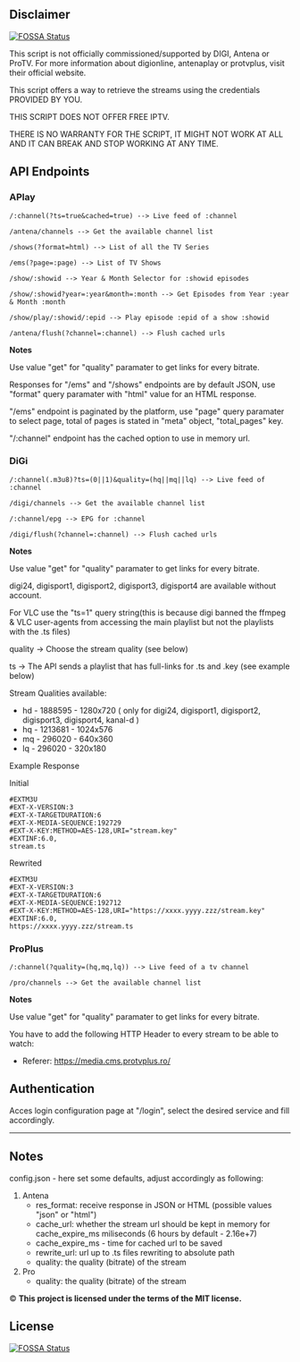 ## Disclaimer
[![FOSSA Status](https://app.fossa.com/api/projects/git%2Bgithub.com%2Fredmusicxd%2Fiptv_ro.svg?type=shield)](https://app.fossa.com/projects/git%2Bgithub.com%2Fredmusicxd%2Fiptv_ro?ref=badge_shield)

This script is not officially commissioned/supported by DIGI, Antena or ProTV. 
For more information about digionline, antenaplay or protvplus, visit their official website.

This script offers a way to retrieve the streams using the credentials PROVIDED BY YOU.

THIS SCRIPT DOES NOT OFFER FREE IPTV.

THERE IS NO WARRANTY FOR THE SCRIPT, IT MIGHT NOT WORK AT ALL AND IT CAN BREAK AND STOP WORKING AT ANY TIME.

## API Endpoints
### **APlay**

```
/:channel(?ts=true&cached=true) --> Live feed of :channel

/antena/channels --> Get the available channel list

/shows(?format=html) --> List of all the TV Series

/ems(?page=:page) --> List of TV Shows

/show/:showid --> Year & Month Selector for :showid episodes

/show/:showid?year=:year&month=:month --> Get Episodes from Year :year & Month :month

/show/play/:showid/:epid --> Play episode :epid of a show :showid

/antena/flush(?channel=:channel) --> Flush cached urls

```

**Notes** 

Use value "get" for "quality" paramater to get links for every bitrate.

Responses for "/ems" and "/shows" endpoints are by default JSON, use "format" query paramater with "html" value for an HTML response.

"/ems" endpoint is paginated by the platform, use "page" query paramater to select page, total of pages is stated in "meta" object, "total_pages" key.

"/:channel" endpoint has the cached option to use in memory url.

### **DiGi**
```
/:channel(.m3u8)?ts=(0||1)&quality=(hq||mq||lq) --> Live feed of :channel

/digi/channels --> Get the available channel list

/:channel/epg --> EPG for :channel

/digi/flush(?channel=:channel) --> Flush cached urls
```
**Notes** 

Use value "get" for "quality" paramater to get links for every bitrate.

digi24, digisport1, digisport2, digisport3, digisport4 are available without account.

For VLC use the "ts=1" query string(this is because digi banned the ffmpeg & VLC user-agents from accessing the main playlist but not the playlists with the .ts files)

quality -> Choose the stream quality (see below)

ts -> The API sends a playlist that has full-links for .ts and .key (see example below)

Stream Qualities available:
- hd - 1888595 - 1280x720 ( only for digi24, digisport1, digisport2, digisport3, digisport4, kanal-d )
- hq - 1213681 - 1024x576
- mq - 296020 - 640x360
- lq - 296020 - 320x180

Example Response

Initial
```
#EXTM3U
#EXT-X-VERSION:3
#EXT-X-TARGETDURATION:6
#EXT-X-MEDIA-SEQUENCE:192729
#EXT-X-KEY:METHOD=AES-128,URI="stream.key"
#EXTINF:6.0,
stream.ts
```

Rewrited
```
#EXTM3U 
#EXT-X-VERSION:3 
#EXT-X-TARGETDURATION:6
#EXT-X-MEDIA-SEQUENCE:192712
#EXT-X-KEY:METHOD=AES-128,URI="https://xxxx.yyyy.zzz/stream.key"
#EXTINF:6.0,
https://xxxx.yyyy.zzz/stream.ts
```
### **ProPlus**
```
/:channel(?quality=(hq,mq,lq)) --> Live feed of a tv channel

/pro/channels --> Get the available channel list
```

**Notes**

Use value "get" for "quality" paramater to get links for every bitrate.

You have to add the following HTTP Header to every stream to be able to watch:

- Referer: https://media.cms.protvplus.ro/

## Authentication

Acces login configuration page at "/login", select the desired service and fill accordingly.

------------------------------------

## Notes

config.json - here set some defaults, adjust accordingly as following:

 
1. Antena
    - res_format: receive response in JSON or HTML (possible values "json" or "html")
    - cache_url: whether the stream url should be kept in memory for cache_expire_ms miliseconds (6 hours by default - 2.16e+7)
    - cache_expire_ms - time for cached url to be saved
    - rewrite_url: url up to .ts files rewriting to absolute path
    - quality: the quality (bitrate) of the stream
2. Pro
    - quality: the quality (bitrate) of the stream


&copy; **This project is licensed under the terms of the MIT license.**


## License
[![FOSSA Status](https://app.fossa.com/api/projects/git%2Bgithub.com%2Fredmusicxd%2Fiptv_ro.svg?type=large)](https://app.fossa.com/projects/git%2Bgithub.com%2Fredmusicxd%2Fiptv_ro?ref=badge_large)